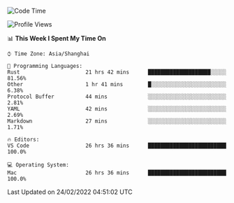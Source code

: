<!--START_SECTION:waka-->
![Code Time](http://img.shields.io/badge/Code%20Time-1%2C026%20hrs%205%20mins-blue)

![Profile Views](http://img.shields.io/badge/Profile%20Views-4-blue)

📊 **This Week I Spent My Time On** 

```text
⌚︎ Time Zone: Asia/Shanghai

💬 Programming Languages: 
Rust                     21 hrs 42 mins      ████████████████████░░░░░   81.56% 
Other                    1 hr 41 mins        █░░░░░░░░░░░░░░░░░░░░░░░░   6.38% 
Protocol Buffer          44 mins             ░░░░░░░░░░░░░░░░░░░░░░░░░   2.81% 
YAML                     42 mins             ░░░░░░░░░░░░░░░░░░░░░░░░░   2.69% 
Markdown                 27 mins             ░░░░░░░░░░░░░░░░░░░░░░░░░   1.71%

🔥 Editors: 
VS Code                  26 hrs 36 mins      █████████████████████████   100.0%

💻 Operating System: 
Mac                      26 hrs 36 mins      █████████████████████████   100.0%

```


 Last Updated on 24/02/2022 04:51:02 UTC
<!--END_SECTION:waka-->

